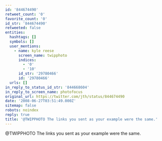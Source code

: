 ```yaml
---
id: '844674490'
retweet_count: '0'
favorite_count: '0'
id_str: '844674490'
retweeted: false
entities:
  hashtags: []
  symbols: []
  user_mentions:
    - name: kyle reese
      screen_name: twipphoto
      indices:
        - '0'
        - '10'
      id_str: '29780466'
      id: '29780466'
  urls: []
in_reply_to_status_id_str: '844668604'
in_reply_to_screen_name: photofocus
original_url: https://twitter.com/jth/status/844674490
date: '2008-06-27T03:51:49.000Z'
sitemap: false
robots: noindex
reply: true
title: '@TWIPPHOTO The links you sent as your example were the same.'
---
```


@TWIPPHOTO The links you sent as your example were the same.